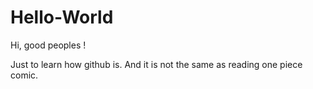 # Hello-World

Hi, good peoples !

Just to learn how github is.
And it is not the same as reading one piece comic.
